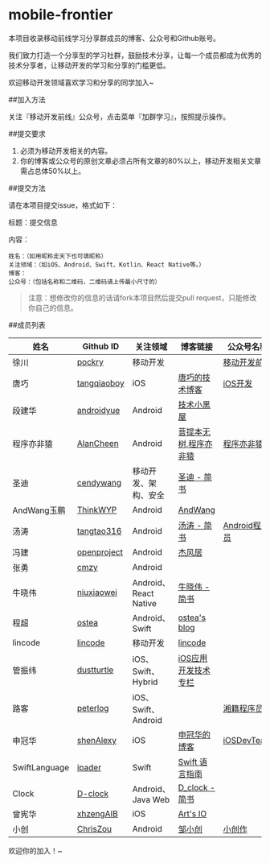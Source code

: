 # mobile-frontier

本项目收录移动前线学习分享群成员的博客、公众号和Github账号。

我们致力打造一个分享型的学习社群，鼓励技术分享，让每一个成员都成为优秀的技术分享者，让移动开发的学习和分享的门槛更低。

欢迎移动开发领域喜欢学习和分享的同学加入~

##加入方法

关注『移动开发前线』公众号，点击菜单『加群学习』，按照提示操作。

##提交要求

1. 必须为移动开发相关的内容。
2. 你的博客或公众号的原创文章必须占所有文章的80%以上，移动开发相关文章需占总体50%以上。

##提交方法

请在本项目提交issue，格式如下：


标题：提交信息

内容：

```
姓名：（如用昵称走天下也可填昵称）
关注领域：（如iOS、Android、Swift、Kotlin、React Native等。）
博客：
公众号：（包括名称和二维码，二维码请上传最小尺寸的）
```

> 注意：想修改你的信息的话请fork本项目然后提交pull request，只能修改你自己的信息。


##成员列表

| 姓名 | Github ID | 关注领域| 博客链接 | 公众号名称 |
| --- | --- | --- | --- | --- |
| 徐川 | [pockry](http://github.com/pockry) | 移动开发 |  | [移动开发前线](assets/images/qrcode_for_gh_dc045507492c_258.jpg) |
| 唐巧 | [tangqiaoboy](https://github.com/tangqiaoboy) | iOS | [唐巧的技术博客](http://blog.devtang.com/) | [iOS开发](assets/images/tangqiao.jpg) |
| 段建华 | [androidyue](https://github.com/androidyue)  | Android | [技术小黑屋](http://droidyue.com/) | |
| 程序亦非猿 | [AlanCheen](https://github.com/AlanCheen) | Android | [菩提本无树,程序亦非猿](http://yifeiyuan.me/) | [程序亦非猿](assets/images/yifeiyuan.jpg) |
| 圣迪 | [cendywang](https://github.com/cendywang) | 移动开发、架构、安全 | [圣迪 - 简书](http://www.jianshu.com/users/a774b58c9b89) |   |
| AndWang玉鹏 | [ThinkWYP](https://github.com/AlanCheen) | Android | [AndWang](http://sayall.win/) | |
| 汤涛 | [tangtao316](https://github.com/tangtao316) | Android | [汤涛 - 简书](http://www.jianshu.com/users/8397d05ad09f) | [Android程序员](assets/images/tangtao.jpg) |
| 冯建 | [openproject](https://github.com/openproject) | Android | [杰风居](http://www.jayfeng.com/) |   |
| 张勇 | [cmzy](https://github.com/cmzy) | Android |   |   |
| 牛晓伟 | [niuxiaowei](https://github.com/niuxiaowei) | Android、React Native | [牛晓伟 - 简书](http://www.jianshu.com/users/2ce7b74b592b) |   |
| 程超 | [ostea](https://github.com/ostea) | Android、Swift | [ostea's blog](http://blog.csdn.net/ostea) |   |
| lincode | [lincode](https://github.com/lincode) | 移动开发 | [lincode](https://lincode.github.io/) |  |
| 管振纬 | [dustturtle](https://github.com/dustturtle) | iOS、Swift、Hybrid | [iOS应用开发技术专栏](http://blog.csdn.net/openglnewbee) |   |
| 路客 | [peterlog](https://github.com/peterlog) | iOS、Swift、Android |   | [湘籍程序员](assets/images/luke.jpg) |
| 申冠华 | [shenAlexy](https://github.com/shenAlexy) | iOS | [申冠华的博客](http://blog.csdn.net/shenguanhua) | [iOSDevTeam](assets/images/shenguanhua.jpg) |
| SwiftLanguage | [ipader](https://github.com/shenAlexy) | Swift | [Swift 语言指南](http://dev.swiftguide.cn/) | |
| Clock | [D-clock](https://github.com/D-clock) | Android、Java Web | [D_clock - 简书](http://www.jianshu.com/users/ec95b5891948) |   |
| 曾宪华 | [xhzengAIB](https://github.com/xhzengAIB) | iOS | [Art's IO](http://zengxianhua.com/) |   |
| 小创 | [ChrisZou](https://github.com/ChrisZou) | Android | [邹小创](http://chriszou.com/) | [小创作](assets/images/xiaochuang.jpg) |



 
 欢迎你的加入！~